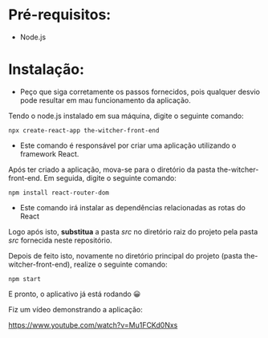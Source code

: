 # Pré-requisitos:

* Node.js
  
# Instalação:

- Peço que siga corretamente os passos fornecidos, pois qualquer desvio pode resultar em mau funcionamento da aplicação.

Tendo o node.js instalado em sua máquina, digite o seguinte comando:

```
npx create-react-app the-witcher-front-end
```
- Este comando é responsável por criar uma aplicação utilizando o framework React.

Após ter criado a aplicação, mova-se para o diretório da pasta the-witcher-front-end. Em seguida, digite o seguinte comando:
```
npm install react-router-dom
```
- Este comando irá instalar as dependências relacionadas as rotas do React

Logo após isto, **substitua** a pasta *src* no diretório raiz do projeto pela pasta *src* fornecida neste repositório.


Depois de feito isto, novamente no diretório principal do projeto (pasta the-witcher-front-end), realize o seguinte comando:
```
npm start
```
E pronto, o aplicativo já está rodando 😀

Fiz um vídeo demonstrando a aplicação:

https://www.youtube.com/watch?v=Mu1FCKd0Nxs



